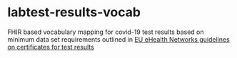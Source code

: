 # labtest-results-vocab
FHIR based vocabulary mapping for covid-19 test results based on minimum data set requirements outlined in [EU eHealth Networks guidelines on certificates for test results](https://ec.europa.eu/health/sites/health/files/preparedness_response/docs/covid-19_rat_common-list_en.pdf)
